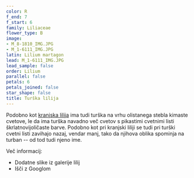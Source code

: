 ```yaml
---
color: R
f_end: 7
f_start: 6
family: Liliaceae
flower_type: B
image:
- M_8-1810_IMG.JPG
- M_1-6111_IMG.JPG
latin: Lilium martagon
lead: M_1-6111_IMG.JPG
lead_sample: false
order: Lilium
parallel: false
petals: 6
petals_joined: false
star_shape: false
title: Turška lilija
---
```

Podobno kot [kranjska lilija](../liliumcarniolicum/) ima tudi turška na vrhu olistanega stebla kimaste cvetove, le da ima turška navadno več cvetov s pikastimi cvetnimi listi škrlatnovijoličaste barve. Podobno kot pri kranjski liliji se tudi pri turški cvetni listi zavihajo nazaj, vendar manj, tako da njihova oblika spominja na turban -- od tod tudi njeno ime.

Več informacij:

-   Dodatne slike iz galerije lilij
-   Išči z Googlom
